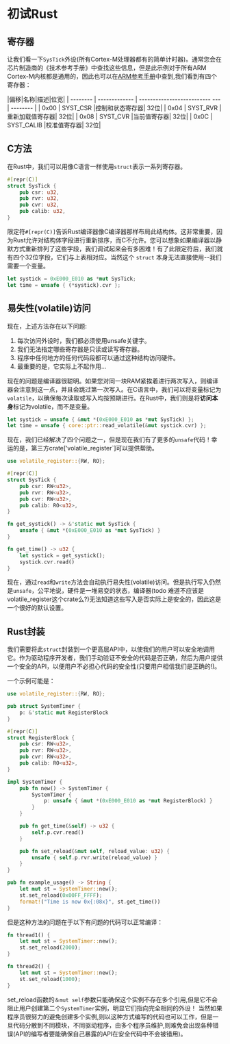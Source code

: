 # 初试Rust

## 寄存器

让我们看一下`SysTick`外设(所有Cortex-M处理器都有的简单计时器)。通常您会在芯片制造商的《技术参考手册》中查找这些信息，但是此示例对于所有ARM Cortex-M内核都是通用的，因此也可以在[ARM参考手册]中查到,我们看到有四个寄存器：

[ARM参考手册]:http://infocenter.arm.com/help/topic/com.arm.doc.dui0553a/Babieigh.html

|偏移|名称|描述|位宽|
| -------- | ------------- | -------------------------- --- | -------- |
| 0x00 | SYST_CSR |控制和状态寄存器| 32位|
| 0x04 | SYST_RVR |重新加载值寄存器| 32位|
| 0x08 | SYST_CVR |当前值寄存器| 32位|
| 0x0C | SYST_CALIB |校准值寄存器| 32位|

## C方法

在Rust中，我们可以用像C语言一样使用`struct`表示一系列寄存器。

```rust , ignore
#[repr(C)]
struct SysTick {
    pub csr: u32,
    pub rvr: u32,
    pub cvr: u32,
    pub calib: u32,
}
```

限定符`#[repr(C)]`告诉Rust编译器像C编译器那样布局此结构体。这非常重要，因为Rust允许对结构体字段进行重新排序，而C不允许。您可以想象如果编译器以静默方式重新排列了这些字段，我们调试起来会有多困难！有了此限定符后，我们就有四个32位字段，它们与上表相对应。当然这个 `struct` 本身无法直接使用--我们需要一个变量。

```rust , ignore
let systick = 0xE000_E010 as *mut SysTick;
let time = unsafe { (*systick).cvr };
```

## 易失性(volatile)访问

现在，上述方法存在以下问题:

1. 每次访问外设时，我们都必须使用unsafe关键字。
2. 我们无法指定哪些寄存器是只读或读写寄存器。
3. 程序中任何地方的任何代码段都可以通过这种结构访问硬件。
4. 最重要的是，它实际上不起作用...

现在的问题是编译器很聪明。如果您对同一块RAM紧挨着进行两次写入，则编译器会注意到这一点，并且会跳过第一次写入。在C语言中，我们可以将变量标记为`volatile`，以确保每次读取或写入均按预期进行。在Rust中，我们则是将**访问本身**标记为volatile，而不是变量。


```rust , ignore
let systick = unsafe { &mut *(0xE000_E010 as *mut SysTick) };
let time = unsafe { core::ptr::read_volatile(&mut systick.cvr) };
```

现在，我们已经解决了四个问题之一，但是现在我们有了更多的`unsafe`代码！幸运的是，第三方crate[ʻvolatile_register`]可以提供帮助。

[`volatile_register`]:https://crates.io/crates/volatile_register

```rust , ignore
use volatile_register::{RW, RO};

#[repr(C)]
struct SysTick {
    pub csr: RW<u32>,
    pub rvr: RW<u32>,
    pub cvr: RW<u32>,
    pub calib: RO<u32>,
}

fn get_systick() -> &'static mut SysTick {
    unsafe { &mut *(0xE000_E010 as *mut SysTick) }
}

fn get_time() -> u32 {
    let systick = get_systick();
    systick.cvr.read()
}
```

现在，通过`read`和`write`方法会自动执行易失性(volatile)访问。但是执行写入仍然是`unsafe`，公平地说，硬件是一堆易变的状态，编译器(todo 难道不应该是volatile_register这个crate么?)无法知道这些写入是否实际上是安全的，因此这是一个很好的默认设置。

## Rust封装

我们需要将此`struct`封装到一个更高层API中，以使我们的用户可以安全地调用它。作为驱动程序开发者，我们手动验证不安全的代码是否正确，然后为用户提供一个安全的API，以便用户不必担心代码的安全性(只要用户相信我们是正确的!)。

一个示例可能是：

```rust , ignore
use volatile_register::{RW, RO};

pub struct SystemTimer {
    p: &'static mut RegisterBlock
}

#[repr(C)]
struct RegisterBlock {
    pub csr: RW<u32>,
    pub rvr: RW<u32>,
    pub cvr: RW<u32>,
    pub calib: RO<u32>,
}

impl SystemTimer {
    pub fn new() -> SystemTimer {
        SystemTimer {
            p: unsafe { &mut *(0xE000_E010 as *mut RegisterBlock) }
        }
    }

    pub fn get_time(&self) -> u32 {
        self.p.cvr.read()
    }

    pub fn set_reload(&mut self, reload_value: u32) {
        unsafe { self.p.rvr.write(reload_value) }
    }
}

pub fn example_usage() -> String {
    let mut st = SystemTimer::new();
    st.set_reload(0x00FF_FFFF);
    format!("Time is now 0x{:08x}", st.get_time())
}
```

但是这种方法的问题在于以下有问题的代码可以正常编译：

```rust , ignore
fn thread1() {
    let mut st = SystemTimer::new();
    st.set_reload(2000);
}

fn thread2() {
    let mut st = SystemTimer::new();
    st.set_reload(1000);
}
```

set_reload函数的`＆mut self`参数只能确保这个实例不存在多个引用,但是它不会阻止用户创建第二个`SystemTimer`实例，明显它们指向完全相同的外设！ 当然如果程序员很努力的避免创建多个实例,则以这种方式编写的代码也可以工作，但是一旦代码分散到不同模块，不同驱动程序，由多个程序员维护,则难免会出现各种错误(API的编写者要能确保自己暴露的API在安全代码中不会被错用)。